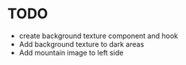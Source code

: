 # TODO

- create background texture component and hook
- Add background texture to dark areas
- Add mountain image to left side